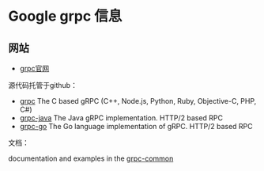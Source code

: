 # Google grpc 信息

## 网站

- [grpc官网](http://www.grpc.io/)

源代码托管于github：

- [grpc](https://github.com/grpc/grpc) The C based gRPC (C++, Node.js, Python, Ruby, Objective-C, PHP, C#)
- [grpc-java](https://github.com/grpc/grpc-java) The Java gRPC implementation. HTTP/2 based RPC
- [grpc-go](https://github.com/grpc/grpc-go) The Go language implementation of gRPC. HTTP/2 based RPC

文档：

documentation and examples in the [grpc-common](http://github.com/grpc/grpc-common)
